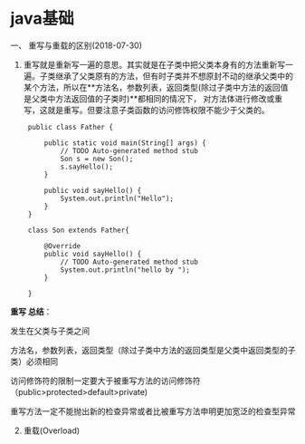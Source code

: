 # java基础



一、 重写与重载的区别(2018-07-30)

1. 重写就是重新写一遍的意思。其实就是在子类中把父类本身有的方法重新写一遍。子类继承了父类原有的方法，但有时子类并不想原封不动的继承父类中的某个方法，所以在**方法名，参数列表，返回类型(除过子类中方法的返回值是父类中方法返回值的子类时)**都相同的情况下， 对方法体进行修改或重写，这就是重写。但要注意子类函数的访问修饰权限不能少于父类的。 

        public class Father {
    
            public static void main(String[] args) {
                // TODO Auto-generated method stub
                Son s = new Son();
                s.sayHello();
            }
        
            public void sayHello() {
                System.out.println("Hello");
            }
        }
    
        class Son extends Father{
        
            @Override
            public void sayHello() {
                // TODO Auto-generated method stub
                System.out.println("hello by ");
            }
        
        }
**重写 总结**：
 
发生在父类与子类之间 

方法名，参数列表，返回类型（除过子类中方法的返回类型是父类中返回类型的子类）必须相同 

访问修饰符的限制一定要大于被重写方法的访问修饰符（public>protected>default>private) 

重写方法一定不能抛出新的检查异常或者比被重写方法申明更加宽泛的检查型异常


2. 重载(Overload) 